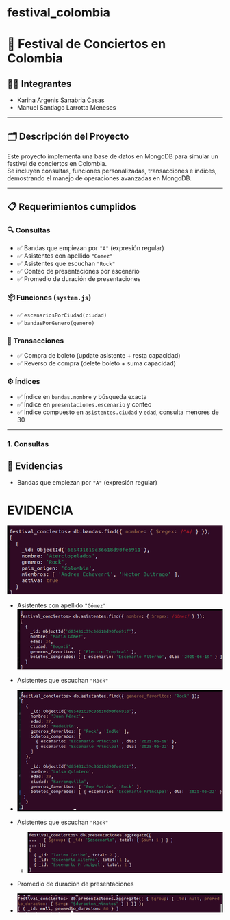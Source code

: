 # festival_colombia


# 🎸 Festival de Conciertos en Colombia

## 🧑‍💻 Integrantes  
- Karina Argenis Sanabria Casas
- Manuel Santiago Larrotta Meneses

---

## 🗂️ Descripción del Proyecto  
Este proyecto implementa una base de datos en MongoDB para simular un festival de conciertos en Colombia.  
Se incluyen consultas, funciones personalizadas, transacciones e índices, demostrando el manejo de operaciones avanzadas en MongoDB.

---

## 📋 Requerimientos cumplidos

### 🔍 Consultas  
- ✅ Bandas que empiezan por `"A"` (expresión regular)  
- ✅ Asistentes con apellido `"Gómez"`  
- ✅ Asistentes que escuchan `"Rock"`  
- ✅ Conteo de presentaciones por escenario  
- ✅ Promedio de duración de presentaciones  

### 📦 Funciones (`system.js`)  
- ✅ `escenariosPorCiudad(ciudad)`  
- ✅ `bandasPorGenero(genero)`

### 🔁 Transacciones  
- ✅ Compra de boleto (update asistente + resta capacidad)  
- ✅ Reverso de compra (delete boleto + suma capacidad)

### ⚙️ Índices  
- ✅ Índice en `bandas.nombre` y búsqueda exacta  
- ✅ Índice en `presentaciones.escenario` y conteo  
- ✅ Índice compuesto en `asistentes.ciudad` y `edad`, consulta menores de 30

---
### 1. Consultas
## 🧪 Evidencias
-  Bandas que empiezan por `"A"` (expresión regular)
# EVIDENCIA
![Consulta 1](imagenes/consulta1.png)

-  Asistentes con apellido `"Gómez"`  
![Consulta 1](imagenes/consulta2.png)

- Asistentes que escuchan `"Rock"`
- ![Consulta 1](imagenes/consulta3.png)

- Asistentes que escuchan `"Rock"`
  - ![Consulta 1](imagenes/consulta4.png)

- Promedio de duración de presentaciones  
-  ![Consulta 1](imagenes/consulta5.png)



